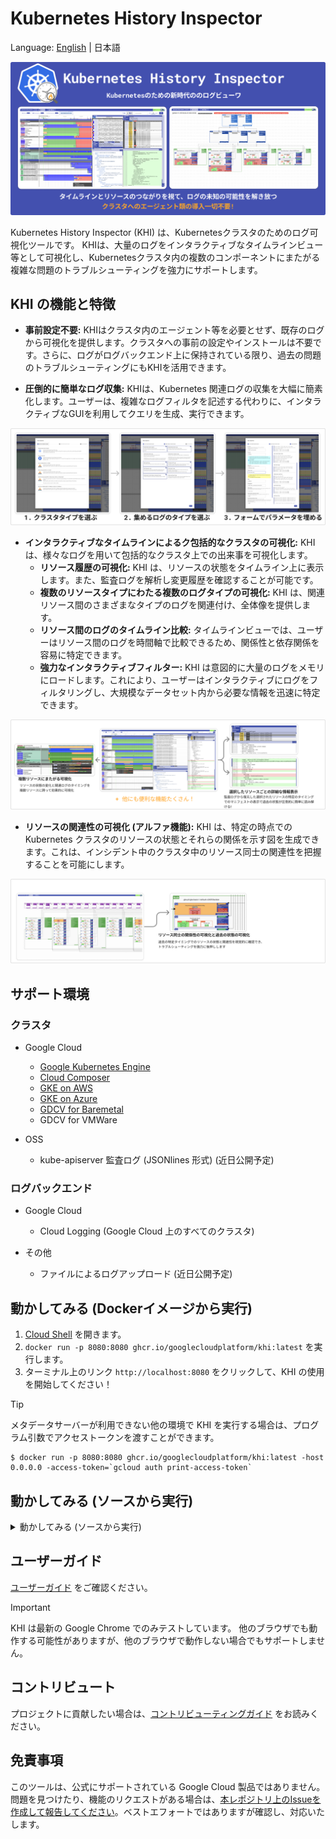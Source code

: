 # Kubernetes History Inspector

Language: [English](./README.md) | 日本語

![ヘッダー](./image/ja/header.png)

Kubernetes History Inspector (KHI) は、Kubernetesクラスタのためのログ可視化ツールです。
KHIは、大量のログをインタラクティブなタイムラインビュー等として可視化し、Kubernetesクラスタ内の複数のコンポーネントにまたがる複雑な問題のトラブルシューティングを強力にサポートします。

## KHI の機能と特徴

- **事前設定不要:** KHIはクラスタ内のエージェント等を必要とせず、既存のログから可視化を提供します。クラスタへの事前の設定やインストールは不要です。さらに、ログがログバックエンド上に保持されている限り、過去の問題のトラブルシューティングにもKHIを活用できます。

- **圧倒的に簡単なログ収集:** KHIは、Kubernetes 関連ログの収集を大幅に簡素化します。ユーザーは、複雑なログフィルタを記述する代わりに、インタラクティブなGUIを利用してクエリを生成、実行できます。

![機能: ログ収集のための迅速かつ簡単なステップ](./image/ja/feature-query.png)

- **インタラクティブなタイムラインによるク包括的なクラスタの可視化:** KHIは、様々なログを用いて包括的なクラスタ上での出来事を可視化します。
  - **リソース履歴の可視化:** KHI は、リソースの状態をタイムライン上に表示します。また、監査ログを解析し変更履歴を確認することが可能です。
  - **複数のリソースタイプにわたる複数のログタイプの可視化:** KHI は、関連リソース間のさまざまなタイプのログを関連付け、全体像を提供します。
  - **リソース間のログのタイムライン比較:** タイムラインビューでは、ユーザーはリソース間のログを時間軸で比較できるため、関係性と依存関係を容易に特定できます。
  - **強力なインタラクティブフィルター:** KHI は意図的に大量のログをメモリにロードします。これにより、ユーザーはインタラクティブにログをフィルタリングし、大規模なデータセット内から必要な情報を迅速に特定できます。

![機能: タイムラインビュー](./image/ja/feature-timeline.png)

- **リソースの関連性の可視化 (アルファ機能):** KHI は、特定の時点での Kubernetes クラスタのリソースの状態とそれらの関係を示す図を生成できます。これは、インシデント中のクラスタ中のリソース同士の関連性を把握することを可能にします。

![機能: リソース図](./image/ja/feature-diagram.png)

## サポート環境

### クラスタ

- Google Cloud
  - [Google Kubernetes Engine](https://cloud.google.com/kubernetes-engine/docs/concepts/kubernetes-engine-overview)
  - [Cloud Composer](https://cloud.google.com/composer/docs/composer-3/composer-overview)
  - [GKE on AWS](https://cloud.google.com/kubernetes-engine/multi-cloud/docs/aws/concepts/architecture)
  - [GKE on Azure](https://cloud.google.com/kubernetes-engine/multi-cloud/docs/azure/concepts/architecture)
  - [GDCV for Baremetal](https://cloud.google.com/kubernetes-engine/distributed-cloud/bare-metal/docs/concepts/about-bare-metal)
  - GDCV for VMWare

- OSS
  - kube-apiserver 監査ログ (JSONlines 形式) (近日公開予定)

### ログバックエンド

- Google Cloud
  - Cloud Logging (Google Cloud 上のすべてのクラスタ)

- その他
  - ファイルによるログアップロード (近日公開予定)

## 動かしてみる (Dockerイメージから実行)

1. [Cloud Shell](https://shell.cloud.google.com) を開きます。
2. `docker run -p 8080:8080 ghcr.io/googlecloudplatform/khi:latest` を実行します。
3. ターミナル上のリンク `http://localhost:8080` をクリックして、KHI の使用を開始してください！

> [!TIP]
> メタデータサーバーが利用できない他の環境で KHI を実行する場合は、プログラム引数でアクセストークンを渡すことができます。
>
>```
>$ docker run -p 8080:8080 ghcr.io/googlecloudplatform/khi:latest -host 0.0.0.0 -access-token=`gcloud auth print-access-token`
>```

## 動かしてみる (ソースから実行)

<details>
<summary>動かしてみる (ソースから実行)</summary>

### 前提条件
- Go 1.23.*
- Node.js 環境 18.19.*
- [`gcloud` CLI](https://cloud.google.com/sdk/docs/install)
- 最新の Google Chrome

### 開発環境のセットアップ (1 回限りの設定)
1. このリポジトリをダウンロードまたはクローンします。  
  例: `git clone https://github.com/GoogleCloudPlatform/khi.git`
2. プロジェクトルートに移動します。  
  例: `cd khi`
3. プロジェクトルートから `cd ./web && npm install` を実行します。

### KHI の実行
1. [`gcloud` で認証します。](https://cloud.google.com/docs/authentication/gcloud)  
  例: ユーザーアカウントの認証情報を使用する場合は、`gcloud auth login` を実行します。
2. プロジェクトルートから `make build-web && KHI_FRONTEND_ASSET_FOLDER=./dist go run cmd/kubernetes-history-inspector/main.go` を実行します。  
  `localhost:8080` を開き、KHI の使用を開始してください！

</details>

## ユーザーガイド

[ユーザーガイド](./docs/ja/user-guide.md) をご確認ください。

> [!IMPORTANT]
> KHI は最新の Google Chrome でのみテストしています。
> 他のブラウザでも動作する可能性がありますが、他のブラウザで動作しない場合でもサポートしません。

## コントリビュート

プロジェクトに貢献したい場合は、[コントリビューティングガイド](./docs/contributing.md) をお読みください。

## 免責事項

このツールは、公式にサポートされている Google Cloud 製品ではありません。問題を見つけたり、機能のリクエストがある場合は、[本レポジトリ上のIssueを作成して報告してください](https://github.com/GoogleCloudPlatform/khi/issues/new?template=Blank+issue)。ベストエフォートではありますが確認し、対応いたします。
